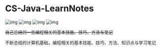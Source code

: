 # CS-Java-LearnNotes
![img](https://img.shields.io/github/issues/prayjourney/CS-Java-LearnNotes?color=blue&label=hello.zgy&logo=github&logoColor=red&style=plastic)
![img](https://img.shields.io/github/license/prayjourney/CS-Java-LearnNotes)
![img](https://img.shields.io/github/stars/prayjourney/CS-Java-LearnNotes?logo=github&logoColor=red)
![img](https://img.shields.io/badge/%E6%9C%80%E5%85%89%E9%98%B4-%E8%B9%89%E8%B7%8E%E9%94%99%EF%BC%8C%E6%B6%88%E7%A3%A8%E8%BF%87%EF%BC%8C%E6%9C%80%E6%98%AF%E5%85%89%E9%98%B4%E5%8C%96%E6%B5%AE%E6%B2%AB-blue)

~~自己总结的一些编程相关的基本技能、技巧、方法与笔记~~

不断总结的计算机基础，编程相关的基本技能、技巧、方法、知识点与学习笔记
